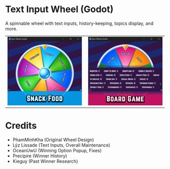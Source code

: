 <h1>
  Text Input Wheel (Godot)
</h1>

A spinnable wheel with text inputs, history-keeping, topics display, and more.

<table style="border: none; border-collapse: collapse;">
  <tr style="border: none;">
    <td style="border: none; padding-right: 10px;">
      <img src="https://github.com/HyperGameDev/text-input-wheel-godot/blob/main/screenshots/wheel1.png" alt="Text input wheel spun and landed on a topic">
    </td>
    <td style="border: none; padding-left: 10px;">
      <img src="https://github.com/HyperGameDev/text-input-wheel-godot/blob/main/screenshots/wheel2.png" alt="Text input wheel with viewable history of topics">
    </td>
  </tr>
</table>

<h1 align="left">
  Credits
</h1>

- PhamMinhKha (Original Wheel Design)
- Lýz Lissade (Text Inputs, Overall Maintenance)
- OceanUwU (Winning Option Popup, Fixes)
- Precipire (Winner History)
- Kieguy (Past Winner Research)
